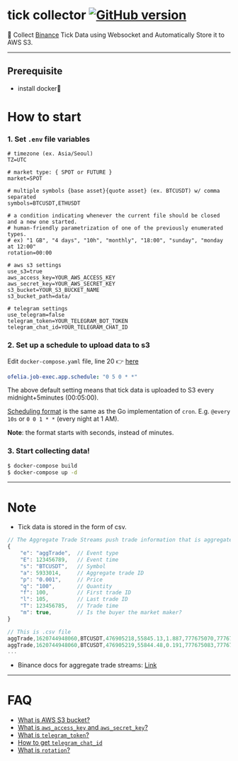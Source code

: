 # tick collector [![GitHub version](https://badge.fury.io/gh/lucky7323%2Ftick_collector.svg)](https://badge.fury.io/gh/lucky7323%2Ftick_collector)
📂 Collect [Binance](https://www.binance.com/kr/register?ref=19858986) Tick Data using Websocket and Automatically Store it to AWS S3.

---
## **Prerequisite**
- install docker🐳

# How to start

### **1. Set `.env` file variables**

```.env
# timezone (ex. Asia/Seoul)
TZ=UTC

# market type: { SPOT or FUTURE }
market=SPOT

# multiple symbols {base asset}{quote asset} (ex. BTCUSDT) w/ comma separated
symbols=BTCUSDT,ETHUSDT

# a condition indicating whenever the current file should be closed and a new one started.
# human-friendly parametrization of one of the previously enumerated types.
# ex) "1 GB", "4 days", "10h", "monthly", "18:00", "sunday", "monday at 12:00"
rotation=00:00

# aws s3 settings
use_s3=true
aws_access_key=YOUR_AWS_ACCESS_KEY
aws_secret_key=YOUR_AWS_SECRET_KEY
s3_bucket=YOUR_S3_BUCKET_NAME
s3_bucket_path=data/

# telegram settings
use_telegram=false
telegram_token=YOUR_TELEGRAM_BOT_TOKEN
telegram_chat_id=YOUR_TELEGRAM_CHAT_ID
```

### **2. Set up a schedule to upload data to s3**

Edit `docker-compose.yaml` file, line 20  👉 [here](https://github.com/lucky7323/tick_collector/blob/8096d909809c9ed1a7f1de1c95e02e525fcb39eb/docker-compose.yaml#L20)
```yaml
ofelia.job-exec.app.schedule: "0 5 0 * *"
```
The above default setting means that tick data is uploaded to S3 every midnight+5minutes (00:05:00).

[Scheduling format](https://godoc.org/github.com/robfig/cron) is the same as the Go implementation of `cron`. E.g. `@every 10s` or `0 0 1 * *` (every night at 1 AM).

**Note**: the format starts with seconds, instead of minutes.


### **3. Start collecting data!**

```sh
$ docker-compose build
$ docker-compose up -d
```

---
# Note
- Tick data is stored in the form of csv.

```javascript
// The Aggregate Trade Streams push trade information that is aggregated for a single taker order.
{
    "e": "aggTrade",  // Event type
    "E": 123456789,   // Event time
    "s": "BTCUSDT",   // Symbol
    "a": 5933014,     // Aggregate trade ID
    "p": "0.001",     // Price
    "q": "100",       // Quantity
    "f": 100,         // First trade ID
    "l": 105,         // Last trade ID
    "T": 123456785,   // Trade time
    "m": true,        // Is the buyer the market maker?
}
```

```javascript
// This is .csv file
aggTrade,1620744948060,BTCUSDT,476905218,55845.13,1.887,777675070,777675082,1620744948055,True
aggTrade,1620744948060,BTCUSDT,476905219,55844.48,0.191,777675083,777675083,1620744948055,True
...
```

- Binance docs for aggregate trade streams: [Link](https://github.com/binance/binance-spot-api-docs/blob/master/web-socket-streams.md#aggregate-trade-streams)

---
# FAQ
- [What is AWS S3 bucket?](https://aws.amazon.com/s3/?nc1=h_ls)
- [What is `aws_access_key` and `aws_secret_key`?](https://docs.aws.amazon.com/ko_kr/general/latest/gr/aws-access-keys-best-practices.html)
- [What is `telegram_token`?](https://t.me/botfather)
- [How to get `telegram_chat_id`](https://sean-bradley.medium.com/get-telegram-chat-id-80b575520659)
- [What is `rotation`?](https://loguru.readthedocs.io/en/stable/api/logger.html#file)
